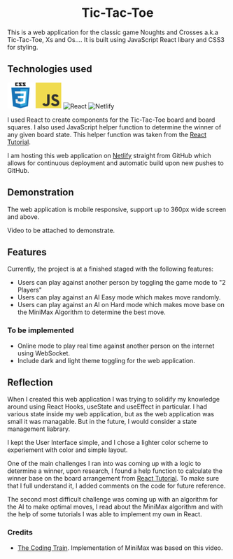 <h1 align="center"> Tic-Tac-Toe </h1>

This is a web application for the classic game Noughts and Crosses a.k.a Tic-Tac-Toe, Xs and Os.... It is built using JavaScript React libary and CSS3 for styling.

## Technologies used

<p align="left"> <img src="https://raw.githubusercontent.com/devicons/devicon/master/icons/css3/css3-original-wordmark.svg" alt="css3" width="60" height="60"/> <img src="https://raw.githubusercontent.com/devicons/devicon/master/icons/javascript/javascript-original.svg" alt="javascript" width="60" height="60"/> <img src="https://cdn.worldvectorlogo.com/logos/react-2.svg" alt="React" width="60" height="60"/> <img src="https://cdn.freebiesupply.com/logos/large/2x/netlify-logo-png-transparent.png" alt="Netlify" width="60" height="60" /> </p>

I used React to create components for the Tic-Tac-Toe board and board squares. I also used JavaScript helper function to determine the winner of any given board state. This helper function was taken from the [React Tutorial](https://reactjs.org/tutorial/tutorial.html#declaring-a-winner).

I am hosting this web application on [Netlify](https://app.netlify.com/) straight from GitHub which allows for continuous deployment and automatic build upon new pushes to GitHub.


## Demonstration

The web application is mobile responsive, support up to 360px wide screen and above.

Video to be attached to demonstrate.

## Features

Currently, the project is at a finished staged with the following features:

- Users can play against another person by toggling the game mode to "2 Players"
- Users can play against an AI Easy mode which makes move randomly.
- Users can play against an AI on Hard mode which makes move base on the MiniMax Algorithm to determine the best move.

### To be implemented

- Online mode to play real time against another person on the internet using WebSocket.
- Include dark and light theme toggling for the web application.


## Reflection

When I created this web application I was trying to solidify my knowledge around using React Hooks, useState and useEffect in particular. I had various state inside my web application, but as the web application was small it was managable. But in the future, I would consider a state management liabrary. 

I kept the User Interface simple, and I chose a lighter color scheme to experiement with color and simple layout.

One of the main challenges I ran into was coming up with a logic to determine a winner, upon research, I found a help function to calculate the winner base on the board arrangement from [React Tutorial](https://reactjs.org/tutorial/tutorial.html#declaring-a-winner). To make sure that I full understand it, I added comments on the code for future reference.

The second most difficult challenge was coming up with an algorithm for the AI to make optimal moves, I read about the MiniMax algorithm and with the help of some tutorials I was able to implement my own in React.

### Credits

- [The Coding Train](https://www.youtube.com/watch?v=trKjYdBASyQ&ab_channel=TheCodingTrain). Implementation of MiniMax was based on this video.
